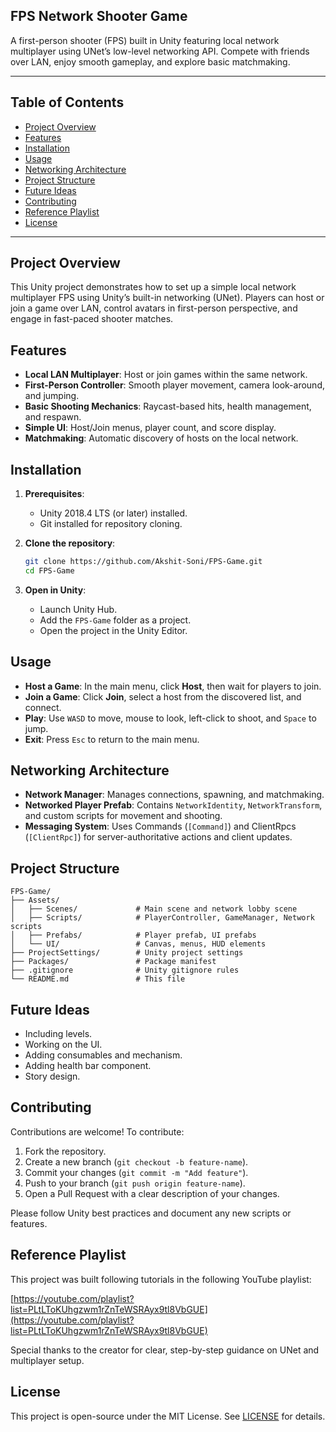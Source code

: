 ## FPS Network Shooter Game

A first-person shooter (FPS) built in Unity featuring local network multiplayer using UNet’s low-level networking API. Compete with friends over LAN, enjoy smooth gameplay, and explore basic matchmaking.

---

## Table of Contents

* [Project Overview](#project-overview)
* [Features](#features)
* [Installation](#installation)
* [Usage](#usage)
* [Networking Architecture](#networking-architecture)
* [Project Structure](#project-structure)
* [Future Ideas](#future-ideas)
* [Contributing](#contributing)
* [Reference Playlist](#reference-playlist)
* [License](#license)

---

## Project Overview

This Unity project demonstrates how to set up a simple local network multiplayer FPS using Unity’s built-in networking (UNet). Players can host or join a game over LAN, control avatars in first-person perspective, and engage in fast-paced shooter matches.

## Features

* **Local LAN Multiplayer**: Host or join games within the same network.
* **First-Person Controller**: Smooth player movement, camera look-around, and jumping.
* **Basic Shooting Mechanics**: Raycast-based hits, health management, and respawn.
* **Simple UI**: Host/Join menus, player count, and score display.
* **Matchmaking**: Automatic discovery of hosts on the local network.

## Installation

1. **Prerequisites**:

   * Unity 2018.4 LTS (or later) installed.
   * Git installed for repository cloning.

2. **Clone the repository**:

   ```bash
   git clone https://github.com/Akshit-Soni/FPS-Game.git
   cd FPS-Game
   ```

3. **Open in Unity**:

   * Launch Unity Hub.
   * Add the `FPS-Game` folder as a project.
   * Open the project in the Unity Editor.

## Usage

* **Host a Game**: In the main menu, click **Host**, then wait for players to join.
* **Join a Game**: Click **Join**, select a host from the discovered list, and connect.
* **Play**: Use `WASD` to move, mouse to look, left-click to shoot, and `Space` to jump.
* **Exit**: Press `Esc` to return to the main menu.

## Networking Architecture

* **Network Manager**: Manages connections, spawning, and matchmaking.
* **Networked Player Prefab**: Contains `NetworkIdentity`, `NetworkTransform`, and custom scripts for movement and shooting.
* **Messaging System**: Uses Commands (`[Command]`) and ClientRpcs (`[ClientRpc]`) for server-authoritative actions and client updates.

## Project Structure

```
FPS-Game/
├── Assets/
│   ├── Scenes/             # Main scene and network lobby scene
│   ├── Scripts/            # PlayerController, GameManager, Network scripts
│   ├── Prefabs/            # Player prefab, UI prefabs
│   └── UI/                 # Canvas, menus, HUD elements
├── ProjectSettings/        # Unity project settings
├── Packages/               # Package manifest
├── .gitignore              # Unity gitignore rules
└── README.md               # This file
```

## Future Ideas

* Including levels.
* Working on the UI.
* Adding consumables and mechanism.
* Adding health bar component.
* Story design.

## Contributing

Contributions are welcome! To contribute:

1. Fork the repository.
2. Create a new branch (`git checkout -b feature-name`).
3. Commit your changes (`git commit -m "Add feature"`).
4. Push to your branch (`git push origin feature-name`).
5. Open a Pull Request with a clear description of your changes.

Please follow Unity best practices and document any new scripts or features.

## Reference Playlist

This project was built following tutorials in the following YouTube playlist:

[https://youtube.com/playlist?list=PLtLToKUhgzwm1rZnTeWSRAyx9tl8VbGUE](https://youtube.com/playlist?list=PLtLToKUhgzwm1rZnTeWSRAyx9tl8VbGUE)

Special thanks to the creator for clear, step-by-step guidance on UNet and multiplayer setup.

## License

This project is open-source under the MIT License. See [LICENSE](LICENSE) for details.
